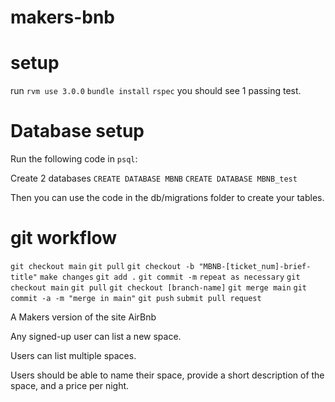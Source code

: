 # makers-bnb

# setup

run ```rvm use 3.0.0```
```bundle install```
```rspec``` you should see 1 passing test.

# Database setup
Run the following code in ```psql```:

Create 2 databases
```CREATE DATABASE MBNB```
```CREATE DATABASE MBNB_test```

Then you can use the code in the db/migrations folder to create your tables.


# git workflow
```git checkout main```
```git pull```
```git checkout -b "MBNB-[ticket_num]-brief-title"```
```make changes```
```git add .```
```git commit -m```
```repeat as necessary```
```git checkout main```
```git pull```
```git checkout [branch-name]```
```git merge main```
```git commit -a -m "merge in main"```
```git push```
```submit pull request```

A Makers version of the site AirBnb

Any signed-up user can list a new space.

Users can list multiple spaces.

Users should be able to name their space, provide a short description of the space, and a price per night.